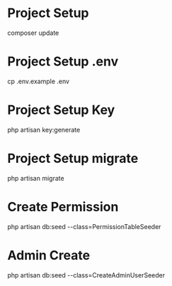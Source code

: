 # Project Setup
composer update
# Project Setup .env
cp .env.example .env
# Project Setup Key
php artisan key:generate
# Project Setup migrate
php artisan migrate
# Create Permission
php artisan db:seed --class=PermissionTableSeeder
# Admin Create
php artisan db:seed --class=CreateAdminUserSeeder

